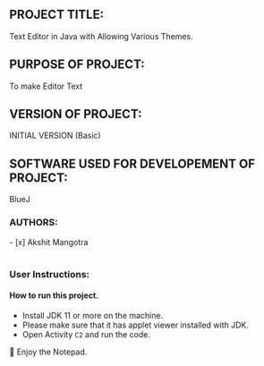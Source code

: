 <h2> PROJECT TITLE: </h2>
Text Editor in Java with Allowing Various Themes.
<h2> PURPOSE OF PROJECT: </h2>
To make Editor Text 
<h2> VERSION OF PROJECT: </h2>
INITIAL VERSION (Basic)
<h2> SOFTWARE USED FOR DEVELOPEMENT OF PROJECT: </h2>
BlueJ
<h3> AUTHORS: </h3>
- [x] Akshit Mangotra<h1>


### User Instructions:

#### How to run this project.
* Install JDK 11 or more on the machine.
* Please make sure that it has applet viewer installed with JDK.
* Open Activity `C2` and run the code.

🙂 Enjoy the Notepad.

